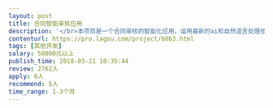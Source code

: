 ```yaml
---                
layout: post       
title: 合同智能审核应用           
description: '</br>本项目是一个合同审核的智能化应用，运用最新的ai和自然语言处理技术：</br>一、主要功能点：</br>1.合同中一般规范问题的审核，如错别字、大小写应、文本前后不一致、违反法律强制性条款、约定不明等。</br>2.将线下打印文本与线上最终审批通过稿的文本进行比对，发现修改内容。</br>3.对合同文本中关键要素进行提取和转化为结构化数据。</br>二、没有成熟的同类产品</br>三、希望团队擅长自然语言处理和机器算法，有一定的相关ai项目经验。</br>'     
contenturl: https://pro.lagou.com/project/6863.html      
tags: [其他开发]            
salary: 50000元以上          
publish_time: 2018-03-21 10:35:44         
review: 2762人                   
apply: 6人                   
recommend: 5人                   
time_range: 1-3个月              
---                 
```

